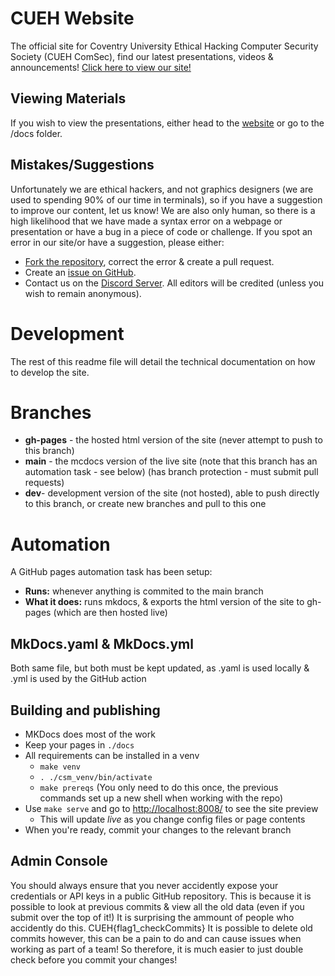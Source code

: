 
# CUEH Website
The official site for Coventry University Ethical Hacking Computer Security Society (CUEH ComSec), find our latest presentations, videos & announcements! [Click here to view our site!](https://cov-comsec.github.io/)

## Viewing Materials
If you wish to view the presentations, either head to the [website](https://cov-comsec.github.io/) or go to the /docs folder.

## Mistakes/Suggestions
Unfortunately we are ethical hackers, and not graphics designers (we are used to spending 90% of our time in terminals), so if you have a suggestion to improve our content, let us know! We are also only human, so there is a high likelihood that we have made a syntax error  on a webpage or presentation or have a bug in a piece of code or challenge.
If you spot an error in our site/or have a suggestion, please either:
 - [Fork the repository](https://github.com/Cov-ComSec/Cov-ComSec.github.io), correct the error & create a pull request.
 - Create an [issue on GitHub](https://github.com/Cov-ComSec/Cov-ComSec.github.io/issues).
 - Contact us on the [Discord Server](https://discord.gg/7SF7NKG).
All editors will be credited (unless you wish to remain anonymous).

# Development
The rest of this readme file will detail the technical documentation on how to develop the site.

# Branches
- **gh-pages** - the hosted html version of the site (never attempt to push to this branch)
- **main** - the mcdocs version of the live site (note that this branch has an automation task - see below) (has branch protection - must submit pull requests)
- **dev**- development version of the site (not hosted), able to push directly to this branch, or create new branches and pull to this one

# Automation
A GitHub pages automation task has been setup:
- **Runs:** whenever anything is commited to the main branch
- **What it does:** runs mkdocs, & exports the html version of the site to gh-pages (which are then hosted live)

## MkDocs.yaml & MkDocs.yml
Both same file, but both must be kept updated, as .yaml is used locally & .yml is used by the GitHub action

## Building and publishing
 - MKDocs does most of the work
 - Keep your pages in `./docs`
 - All requirements can be installed in a venv 
   - `make venv`
   - `. ./csm_venv/bin/activate`
   - `make prereqs` (You only need to do this once, the previous
     commands set up a new shell when working with the repo)
 - Use `make serve` and go to <http://localhost:8008/> to see the site preview
   - This will update *live* as you change config files or page contents
 - When you're ready, commit your changes to the relevant branch
 
## Admin Console
You should always ensure that you never accidently expose your credentials or API keys in a public GitHub repository. This is because it is possible to look at previous commits & view all the old data (even if you submit over the top of it!) It is surprising the ammount of people who accidently do this. CUEH{flag1_checkCommits} It is possible to delete old commits however, this can be a pain to do and can cause issues when working as part of a team! So therefore, it is much easier to just double check before you commit your changes!
